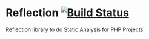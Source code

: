 Reflection [![Build Status](https://secure.travis-ci.org/phpDocumentor/Reflection.png)](http://travis-ci.org/phpDocumentor/Reflection)
==========
Reflection library to do Static Analysis for PHP Projects
